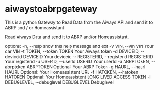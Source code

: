 # aiwaystoabrpgateway
This is a python Gateway to Read Data from the Aiways API and send it to ABRP and / or Homeassistant

Read Aiways Data and send it to ABRP and/or Homeassistant.

options:
  -h, --help            show this help message and exit
  -v VIN, --vin VIN     Your car VIN
  -t TOKEN, --token TOKEN
                        Your Aiways token
  -d DEVICEID, --deviceid DEVICEID
                        Your deviceid
  -r REGISTERID, --registerid REGISTERID
                        Your registerid
  -u USERID, --userId USERID
                        Your userId
  -a ABRPTOKEN, --abrptoken ABRPTOKEN
                        Optional: Your ABRP Token
  -g HAURL, --haurl HAURL
                        Optional: Your Homeassistent URL
  -f HATOKEN, --hatoken HATOKEN
                        Optional: Your Homeassistent LONG LIVED ACCESS TOKEN
  -l DEBUGLEVEL, --debuglevel DEBUGLEVEL
                        Debuglevel
